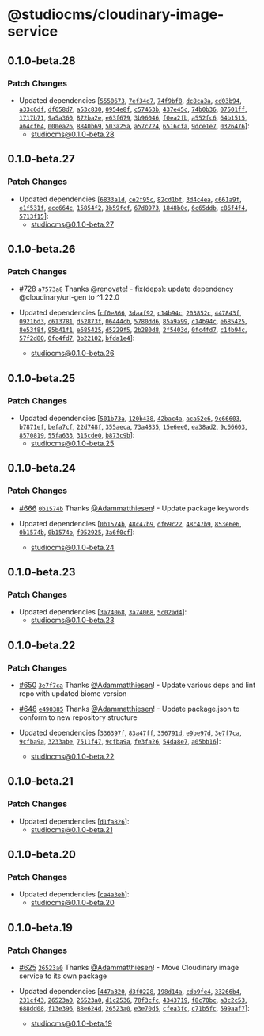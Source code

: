 # @studiocms/cloudinary-image-service

## 0.1.0-beta.28

### Patch Changes

- Updated dependencies [[`5550673`](https://github.com/withstudiocms/studiocms/commit/55506739e3f96b690ad7999dbc1f9261ac63e644), [`7ef34d7`](https://github.com/withstudiocms/studiocms/commit/7ef34d7e553bb966e86bfddb4d63c622aad2dc83), [`74f9bf8`](https://github.com/withstudiocms/studiocms/commit/74f9bf8cb039d09e9e4589772734eb3a3012178c), [`dc8ca3a`](https://github.com/withstudiocms/studiocms/commit/dc8ca3abfb92944b78d342414e63c3dabe7e77e6), [`cd03b94`](https://github.com/withstudiocms/studiocms/commit/cd03b945e27a459881474443b762e2ec3f427884), [`a33c6df`](https://github.com/withstudiocms/studiocms/commit/a33c6df2e595f6867e0bdc82554017e003a01aed), [`df658d7`](https://github.com/withstudiocms/studiocms/commit/df658d7a91230426ec59480dbefbeb2b8e7c550b), [`a53c830`](https://github.com/withstudiocms/studiocms/commit/a53c83017b02d589607874405b2c040474203716), [`0954e8f`](https://github.com/withstudiocms/studiocms/commit/0954e8f60d539e7ab13c00b8e904851ccdc2d9e0), [`c57463b`](https://github.com/withstudiocms/studiocms/commit/c57463bb5846a75fda0dfad8da3590145eb442a4), [`437e45c`](https://github.com/withstudiocms/studiocms/commit/437e45c99e5e740b72a32836b6df48e7c461ef57), [`74b0b36`](https://github.com/withstudiocms/studiocms/commit/74b0b365090433a0c4185d4d32c9e91f5af50087), [`07501ff`](https://github.com/withstudiocms/studiocms/commit/07501fff35c6777f7d08b9857eff3d827ed12e8b), [`1717b71`](https://github.com/withstudiocms/studiocms/commit/1717b7194e3dd42b75fc51952860a3bd3e2f5f3f), [`9a5a360`](https://github.com/withstudiocms/studiocms/commit/9a5a360e68183693465d29ea5b6ca701ac54cc69), [`872ba2e`](https://github.com/withstudiocms/studiocms/commit/872ba2e286248a79fa46df1c3f5ca354e36e0494), [`e63f679`](https://github.com/withstudiocms/studiocms/commit/e63f679a89ddd50a363d5bbe1b9b0ea403b1292b), [`3b96046`](https://github.com/withstudiocms/studiocms/commit/3b96046aa0fe1eaeb9e472be6ceae1e24dfb78bc), [`f0ea2fb`](https://github.com/withstudiocms/studiocms/commit/f0ea2fb22f8f137190ad24cf6a9bdf219fb1285e), [`a552fc6`](https://github.com/withstudiocms/studiocms/commit/a552fc658d7739bda594fb063075ae85c456709d), [`64b1515`](https://github.com/withstudiocms/studiocms/commit/64b15158ecc93177fac222f9cabe38b5387d5df5), [`a64cf64`](https://github.com/withstudiocms/studiocms/commit/a64cf64975778d7f0f127aa8bd9f56f777aaed91), [`000ea26`](https://github.com/withstudiocms/studiocms/commit/000ea26f1f9e302df6701d354a32f5b8b1c6c9d0), [`8840b69`](https://github.com/withstudiocms/studiocms/commit/8840b69300cf5aab9e47c4bd65f5fec67a346f3d), [`503a25a`](https://github.com/withstudiocms/studiocms/commit/503a25a5da1c07afeb3d965b73ea5bb99a673ba4), [`a57c724`](https://github.com/withstudiocms/studiocms/commit/a57c724fac0553fd6eb88c6a1bf850450520c369), [`6516cfa`](https://github.com/withstudiocms/studiocms/commit/6516cfa01ea0d5b35442e8cd455a86cc4b4ce260), [`9dce1e7`](https://github.com/withstudiocms/studiocms/commit/9dce1e7aa656cfd0e51587afe74e2009726759f4), [`0326476`](https://github.com/withstudiocms/studiocms/commit/03264767111f8b4dbdef18eafe25fa2f28c3ceb5)]:
  - studiocms@0.1.0-beta.28

## 0.1.0-beta.27

### Patch Changes

- Updated dependencies [[`6833a1d`](https://github.com/withstudiocms/studiocms/commit/6833a1dd46b34914c087dc57cffc28950d038911), [`ce2f95c`](https://github.com/withstudiocms/studiocms/commit/ce2f95c4c78778cdb0ce867012de05c8f1e3dc67), [`82cd1bf`](https://github.com/withstudiocms/studiocms/commit/82cd1bfd1a442015c266df733988f29fdaafaaf4), [`3d4c4ea`](https://github.com/withstudiocms/studiocms/commit/3d4c4eae4b425db1f0dde5712177faa68d3c9712), [`c661a9f`](https://github.com/withstudiocms/studiocms/commit/c661a9f7f4deb1f1ec695bbb8702c5d570dc4c20), [`e1f531f`](https://github.com/withstudiocms/studiocms/commit/e1f531f7bd3705a988fe67205ce6bd2665d7d33d), [`ecc664c`](https://github.com/withstudiocms/studiocms/commit/ecc664cbb560f03db2078dc8d23135f9e966a7d4), [`15854f2`](https://github.com/withstudiocms/studiocms/commit/15854f2bf620d3ea83da5af6a1651b31e9c433f6), [`3b59fcf`](https://github.com/withstudiocms/studiocms/commit/3b59fcf7885d5c4952bd30279fa8ea2e2f0f5eaa), [`67d8973`](https://github.com/withstudiocms/studiocms/commit/67d8973cd703f6d3a5c50e31d3f051ef8f938548), [`1848b0c`](https://github.com/withstudiocms/studiocms/commit/1848b0ce4d8bbb908a3207079fbbeeda446e3cb7), [`6c65ddb`](https://github.com/withstudiocms/studiocms/commit/6c65ddb94a15997801ebee43ac90d3f380248a86), [`c86f4f4`](https://github.com/withstudiocms/studiocms/commit/c86f4f4ab0873c29246582a8dbcab645057d146c), [`5713f15`](https://github.com/withstudiocms/studiocms/commit/5713f154eb15aad8d2c2c8a5a5c13611ff03dee8)]:
  - studiocms@0.1.0-beta.27

## 0.1.0-beta.26

### Patch Changes

- [#728](https://github.com/withstudiocms/studiocms/pull/728) [`a7573a8`](https://github.com/withstudiocms/studiocms/commit/a7573a8e7d4cccf35378bc8c43fc8eaee3851794) Thanks [@renovate](https://github.com/apps/renovate)! - fix(deps): update dependency @cloudinary/url-gen to ^1.22.0

- Updated dependencies [[`cf0e866`](https://github.com/withstudiocms/studiocms/commit/cf0e866e1508d6fec7d59c765126c6bbfe09f068), [`3daaf92`](https://github.com/withstudiocms/studiocms/commit/3daaf92efa7ba78de41927cc56cc3d166da48075), [`c14b94c`](https://github.com/withstudiocms/studiocms/commit/c14b94c855a750b5666fffc975bebf1a556cf80f), [`203852c`](https://github.com/withstudiocms/studiocms/commit/203852c2e102c668eed71e46b96f134899895327), [`447843f`](https://github.com/withstudiocms/studiocms/commit/447843f8e565f7ea15131a1a02cf178c6269d5ef), [`0921bd3`](https://github.com/withstudiocms/studiocms/commit/0921bd330bcd69080aba0265db822b33327fbb9f), [`c613781`](https://github.com/withstudiocms/studiocms/commit/c613781d04003f1808a1632dcfcd2f2662d4ee8b), [`d52873f`](https://github.com/withstudiocms/studiocms/commit/d52873f975fa7cbfe52a037bf84648b03c4773b4), [`06444cb`](https://github.com/withstudiocms/studiocms/commit/06444cbaf17e63a12b08eb8a08c1b6d65eeaac82), [`5780dd6`](https://github.com/withstudiocms/studiocms/commit/5780dd603ec6dc900d8f0f667374b4cf5eaf6a5a), [`85a9a99`](https://github.com/withstudiocms/studiocms/commit/85a9a99d3c4595ff7130ca753e4962da66ad2511), [`c14b94c`](https://github.com/withstudiocms/studiocms/commit/c14b94c855a750b5666fffc975bebf1a556cf80f), [`e685425`](https://github.com/withstudiocms/studiocms/commit/e6854250165650c7642a03e4f612aa0a9ea880d1), [`8e53f8f`](https://github.com/withstudiocms/studiocms/commit/8e53f8fc56adb8a8b110c9854053c779e07b3cb3), [`95b41f1`](https://github.com/withstudiocms/studiocms/commit/95b41f1a37b241dd3e1bfa90c8a85b858c107e6d), [`e685425`](https://github.com/withstudiocms/studiocms/commit/e6854250165650c7642a03e4f612aa0a9ea880d1), [`d5229f5`](https://github.com/withstudiocms/studiocms/commit/d5229f557b8035406582c9792e8a738dba18a1b5), [`2b280d8`](https://github.com/withstudiocms/studiocms/commit/2b280d84bcb40805bbd1ed44e45a9f7260eed081), [`2f5403d`](https://github.com/withstudiocms/studiocms/commit/2f5403de6af5662a088bdcb764a43bf351249c44), [`0fc4fd7`](https://github.com/withstudiocms/studiocms/commit/0fc4fd7c4567b36865c4dba617663a12ecf619f5), [`c14b94c`](https://github.com/withstudiocms/studiocms/commit/c14b94c855a750b5666fffc975bebf1a556cf80f), [`57f2d80`](https://github.com/withstudiocms/studiocms/commit/57f2d800d929734dfaa9eb324e8d8171856e8f3f), [`0fc4fd7`](https://github.com/withstudiocms/studiocms/commit/0fc4fd7c4567b36865c4dba617663a12ecf619f5), [`3b22102`](https://github.com/withstudiocms/studiocms/commit/3b2210274705cb534b03d02d6952bfcdbdb10478), [`bfda1e4`](https://github.com/withstudiocms/studiocms/commit/bfda1e4922fe391d2b8ecc81e8a83f68990ab083)]:
  - studiocms@0.1.0-beta.26

## 0.1.0-beta.25

### Patch Changes

- Updated dependencies [[`501b73a`](https://github.com/withstudiocms/studiocms/commit/501b73ae7856528af09e266b1cbd551aff17648f), [`120b438`](https://github.com/withstudiocms/studiocms/commit/120b438d3152b4ae95e483f8f98bacfeff5c46de), [`42bac4a`](https://github.com/withstudiocms/studiocms/commit/42bac4afe7ee9896fa7cb3df638ae21d793a196d), [`aca52e6`](https://github.com/withstudiocms/studiocms/commit/aca52e61624284de2078f47ccf894d668bc0f51d), [`9c66603`](https://github.com/withstudiocms/studiocms/commit/9c6660397bc3a8c952713e7587df507b8c6d3d17), [`b7871ef`](https://github.com/withstudiocms/studiocms/commit/b7871eff7982a786edf7ee42e4f024295faacb99), [`befa7cf`](https://github.com/withstudiocms/studiocms/commit/befa7cf9572a2cb56a0264e2d6ece5dddd483cb4), [`22d748f`](https://github.com/withstudiocms/studiocms/commit/22d748f445b53bc340aad9a99ac4ebac6b0e9d7c), [`355aeca`](https://github.com/withstudiocms/studiocms/commit/355aecacd44aec8cb2ca9daca392a0d9376f7b29), [`73a4835`](https://github.com/withstudiocms/studiocms/commit/73a4835d09b8d9bc8b5c0999e73c20731386b774), [`15e6ee0`](https://github.com/withstudiocms/studiocms/commit/15e6ee0c50e37b22bcb24a0b67403e357e2502db), [`ea38ad2`](https://github.com/withstudiocms/studiocms/commit/ea38ad21cf8df154a9ce2fc9fbde58ddabdd1a2d), [`9c66603`](https://github.com/withstudiocms/studiocms/commit/9c6660397bc3a8c952713e7587df507b8c6d3d17), [`8570819`](https://github.com/withstudiocms/studiocms/commit/8570819f99553cfda14b62b9fe18cd13284be7db), [`55fa633`](https://github.com/withstudiocms/studiocms/commit/55fa633348b75820ed6ebeb1859f241e609380be), [`315cde0`](https://github.com/withstudiocms/studiocms/commit/315cde0269484585e36f8d99eda48346d81476eb), [`b873c9b`](https://github.com/withstudiocms/studiocms/commit/b873c9bcf04d1ee55c6544f78b716a8dcb0c6411)]:
  - studiocms@0.1.0-beta.25

## 0.1.0-beta.24

### Patch Changes

- [#666](https://github.com/withstudiocms/studiocms/pull/666) [`0b1574b`](https://github.com/withstudiocms/studiocms/commit/0b1574bfe32ef98dc62ed9082a132a540f0ad4ba) Thanks [@Adammatthiesen](https://github.com/Adammatthiesen)! - Update package keywords

- Updated dependencies [[`0b1574b`](https://github.com/withstudiocms/studiocms/commit/0b1574bfe32ef98dc62ed9082a132a540f0ad4ba), [`48c47b9`](https://github.com/withstudiocms/studiocms/commit/48c47b91f73ade82d20227cd71c73c006bc09063), [`df69c22`](https://github.com/withstudiocms/studiocms/commit/df69c226abec71dc1db3a1cbdc1d8a22810213ce), [`48c47b9`](https://github.com/withstudiocms/studiocms/commit/48c47b91f73ade82d20227cd71c73c006bc09063), [`853e6e6`](https://github.com/withstudiocms/studiocms/commit/853e6e668b46eaa2808e7fcdf4ff4039de3a596d), [`0b1574b`](https://github.com/withstudiocms/studiocms/commit/0b1574bfe32ef98dc62ed9082a132a540f0ad4ba), [`0b1574b`](https://github.com/withstudiocms/studiocms/commit/0b1574bfe32ef98dc62ed9082a132a540f0ad4ba), [`f952925`](https://github.com/withstudiocms/studiocms/commit/f9529253a343634ec8ea039e4a3cb64d6ce3b1f6), [`3a6f0cf`](https://github.com/withstudiocms/studiocms/commit/3a6f0cfcdc8b31c8e56fba1ef81b0d8080a2d86a)]:
  - studiocms@0.1.0-beta.24

## 0.1.0-beta.23

### Patch Changes

- Updated dependencies [[`3a74068`](https://github.com/withstudiocms/studiocms/commit/3a74068be3bd228c36d62d263be1b82159d885fb), [`3a74068`](https://github.com/withstudiocms/studiocms/commit/3a74068be3bd228c36d62d263be1b82159d885fb), [`5c02ad4`](https://github.com/withstudiocms/studiocms/commit/5c02ad4b62e47455d20e5a380ca59d6b070c7e41)]:
  - studiocms@0.1.0-beta.23

## 0.1.0-beta.22

### Patch Changes

- [#650](https://github.com/withstudiocms/studiocms/pull/650) [`3e7f7ca`](https://github.com/withstudiocms/studiocms/commit/3e7f7ca6ea2a304fe66eac95496542cc50169eb2) Thanks [@Adammatthiesen](https://github.com/Adammatthiesen)! - Update various deps and lint repo with updated biome version

- [#648](https://github.com/withstudiocms/studiocms/pull/648) [`e490385`](https://github.com/withstudiocms/studiocms/commit/e490385dbdad5392f23c46a832c8a555dbf48a9a) Thanks [@Adammatthiesen](https://github.com/Adammatthiesen)! - Update package.json to conform to new repository structure

- Updated dependencies [[`336397f`](https://github.com/withstudiocms/studiocms/commit/336397f31a63bdb05a17a6a7e9a0ab22601bbb61), [`83a47ff`](https://github.com/withstudiocms/studiocms/commit/83a47ff1912f30bae20461b2bfd994efe3f35749), [`356791d`](https://github.com/withstudiocms/studiocms/commit/356791d80aa8a33cbb77e2c83ca8fc70eaf3b5dd), [`e9be97d`](https://github.com/withstudiocms/studiocms/commit/e9be97dabcd8e479f929a43919332e5deb187900), [`3e7f7ca`](https://github.com/withstudiocms/studiocms/commit/3e7f7ca6ea2a304fe66eac95496542cc50169eb2), [`9cfba9a`](https://github.com/withstudiocms/studiocms/commit/9cfba9ad57f8fb1b2a10081fbe5f9dfc26bed57d), [`3233abe`](https://github.com/withstudiocms/studiocms/commit/3233abe727ac9ba6f1886ef5a931db81f0da4326), [`7511f47`](https://github.com/withstudiocms/studiocms/commit/7511f47042104bed83f985c336c7d62cc1fd3b2f), [`9cfba9a`](https://github.com/withstudiocms/studiocms/commit/9cfba9ad57f8fb1b2a10081fbe5f9dfc26bed57d), [`fe3fa26`](https://github.com/withstudiocms/studiocms/commit/fe3fa262b80a17ea2d89d8f09e4c3ac97f64ca5f), [`54da8e7`](https://github.com/withstudiocms/studiocms/commit/54da8e7ff080f44a02ca8139c8ddade37f1d32f4), [`a05bb16`](https://github.com/withstudiocms/studiocms/commit/a05bb16d3dd0d1a429558b4dce316ad7fb80b049)]:
  - studiocms@0.1.0-beta.22

## 0.1.0-beta.21

### Patch Changes

- Updated dependencies [[`d1fa826`](https://github.com/withstudiocms/studiocms/commit/d1fa8267eb7ae3336adffa35c7a5688a29986818)]:
  - studiocms@0.1.0-beta.21

## 0.1.0-beta.20

### Patch Changes

- Updated dependencies [[`ca4a3eb`](https://github.com/withstudiocms/studiocms/commit/ca4a3eb4bb4c810551385471cf071bc0f9cd80eb)]:
  - studiocms@0.1.0-beta.20

## 0.1.0-beta.19

### Patch Changes

- [#625](https://github.com/withstudiocms/studiocms/pull/625) [`26523a0`](https://github.com/withstudiocms/studiocms/commit/26523a0d0762c67e80ed9d02595a6e160ef345cf) Thanks [@Adammatthiesen](https://github.com/Adammatthiesen)! - Move Cloudinary image service to its own package

- Updated dependencies [[`447a320`](https://github.com/withstudiocms/studiocms/commit/447a3201b9ea1b942c71979511cb8b3edf822e39), [`d3f0228`](https://github.com/withstudiocms/studiocms/commit/d3f0228d2f20a346387fa1267db35fd5b2f0649a), [`198d14a`](https://github.com/withstudiocms/studiocms/commit/198d14ad038b208a73c10312b73dea253d21efb0), [`cdb9fe4`](https://github.com/withstudiocms/studiocms/commit/cdb9fe4ff3378013bba950f56f566afd7d23e744), [`33266b4`](https://github.com/withstudiocms/studiocms/commit/33266b443e730db93f7a63cb3f9325d4cc0548db), [`231cf43`](https://github.com/withstudiocms/studiocms/commit/231cf438ae7465805ce456d198e170d17331e911), [`26523a0`](https://github.com/withstudiocms/studiocms/commit/26523a0d0762c67e80ed9d02595a6e160ef345cf), [`26523a0`](https://github.com/withstudiocms/studiocms/commit/26523a0d0762c67e80ed9d02595a6e160ef345cf), [`d1c2536`](https://github.com/withstudiocms/studiocms/commit/d1c253631d665f7abff631bef02c69a038e9d1a2), [`78f3cfc`](https://github.com/withstudiocms/studiocms/commit/78f3cfcc614bb9a74818f673c9d24c2020ed5a4a), [`4343719`](https://github.com/withstudiocms/studiocms/commit/43437190e28d1f5efd85470d6bddeb7219c79479), [`f8c70bc`](https://github.com/withstudiocms/studiocms/commit/f8c70bc4280c617929c4500002c5cbe5ef7c2837), [`a3c2c53`](https://github.com/withstudiocms/studiocms/commit/a3c2c5376073e95a88d22dc290b56705be0907a3), [`688dd08`](https://github.com/withstudiocms/studiocms/commit/688dd08b1062b47132d90d39c6a5a946f40bb8b6), [`f13e396`](https://github.com/withstudiocms/studiocms/commit/f13e396308426df2b8f08f1502f3c43c20c7241e), [`88e624d`](https://github.com/withstudiocms/studiocms/commit/88e624df79ac3d2a11c9bbe29d31495ab7ef9a7e), [`26523a0`](https://github.com/withstudiocms/studiocms/commit/26523a0d0762c67e80ed9d02595a6e160ef345cf), [`e3e70d5`](https://github.com/withstudiocms/studiocms/commit/e3e70d531b5d3009f284e168762b5dfb4c81d932), [`cfea3fc`](https://github.com/withstudiocms/studiocms/commit/cfea3fc59be311f38ecaa49d3594827252fe20fd), [`c71b5fc`](https://github.com/withstudiocms/studiocms/commit/c71b5fcf98821a73333da21c7bfd92a244febb22), [`599aaf7`](https://github.com/withstudiocms/studiocms/commit/599aaf7d6760fa5c71913f541b11b67338354e0b)]:
  - studiocms@0.1.0-beta.19
